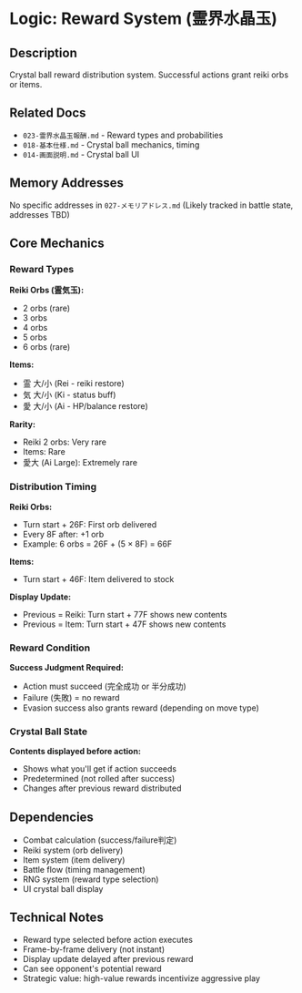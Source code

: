 # Logic: Reward System (霊界水晶玉)

## Description
Crystal ball reward distribution system. Successful actions grant reiki orbs or items.

## Related Docs
- `023-霊界水晶玉報酬.md` - Reward types and probabilities
- `018-基本仕様.md` - Crystal ball mechanics, timing
- `014-画面説明.md` - Crystal ball UI

## Memory Addresses
No specific addresses in `027-メモリアドレス.md`
(Likely tracked in battle state, addresses TBD)

## Core Mechanics

### Reward Types
**Reiki Orbs (霊気玉):**
- 2 orbs (rare)
- 3 orbs
- 4 orbs
- 5 orbs
- 6 orbs (rare)

**Items:**
- 霊 大/小 (Rei - reiki restore)
- 気 大/小 (Ki - status buff)
- 愛 大/小 (Ai - HP/balance restore)

**Rarity:**
- Reiki 2 orbs: Very rare
- Items: Rare
- 愛大 (Ai Large): Extremely rare

### Distribution Timing
**Reiki Orbs:**
- Turn start + 26F: First orb delivered
- Every 8F after: +1 orb
- Example: 6 orbs = 26F + (5 × 8F) = 66F

**Items:**
- Turn start + 46F: Item delivered to stock

**Display Update:**
- Previous = Reiki: Turn start + 77F shows new contents
- Previous = Item: Turn start + 47F shows new contents

### Reward Condition
**Success Judgment Required:**
- Action must succeed (完全成功 or 半分成功)
- Failure (失敗) = no reward
- Evasion success also grants reward (depending on move type)

### Crystal Ball State
**Contents displayed before action:**
- Shows what you'll get if action succeeds
- Predetermined (not rolled after success)
- Changes after previous reward distributed

## Dependencies
- Combat calculation (success/failure判定)
- Reiki system (orb delivery)
- Item system (item delivery)
- Battle flow (timing management)
- RNG system (reward type selection)
- UI crystal ball display

## Technical Notes
- Reward type selected before action executes
- Frame-by-frame delivery (not instant)
- Display update delayed after previous reward
- Can see opponent's potential reward
- Strategic value: high-value rewards incentivize aggressive play
